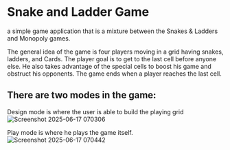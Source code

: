 # **Snake and Ladder Game**
 a simple game application that is a mixture between the Snakes & Ladders and Monopoly games. 
 
 The general idea of the game is four players moving in a grid having snakes, ladders, and Cards. 
 The player goal is to get to the last cell before anyone else. 
 He also takes advantage of the special cells to boost his game and obstruct his opponents. The game ends when a player reaches the last cell.

## There are two modes in the game: 
 Design mode is where the user is able to build the playing grid 
![Screenshot 2025-06-17 070306](https://github.com/user-attachments/assets/acd7f835-86fd-44ed-ba88-2e0b41774b65)

 Play mode is where he plays the game itself. 
![Screenshot 2025-06-17 070442](https://github.com/user-attachments/assets/0a7b945c-e8d4-4aa4-a4e7-1f6b76981cbf)

